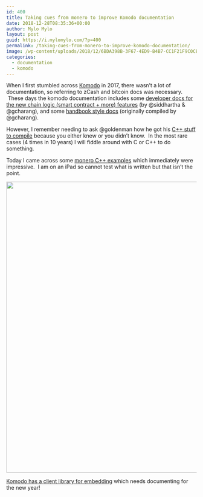 ```yaml
---
id: 400
title: Taking cues from monero to improve Komodo documentation
date: 2018-12-28T08:35:36+00:00
author: Mylo Mylo
layout: post
guid: https://i.mylomylo.com/?p=400
permalink: /taking-cues-from-monero-to-improve-komodo-documentation/
image: /wp-content/uploads/2018/12/6BDA398B-3F67-4ED9-B4B7-CC1F21F9C0CE.png
categories:
  - documentation
  - komodo
---
```

When I first stumbled across [Komodo](https://komodoplatform.com) in 2017, there wasn’t a lot of documentation, so referring to zCash and bitcoin docs was necessary.  These days the komodo documentation includes some [developer docs for the new chain logic (smart contract + more) features](https://developers.komodoplatform.com) (by @siddhartha & @gcharang), and some [handbook style docs](https://docs.komodoplatform.com) (originally compiled by @gcharang).

However, I remember needing to ask @goldenman how he got his [C++ stuff to compile](https://github.com/imylomylo/komodo-notarynode-mined-counter) because you either knew or you didn’t know.  In the most rare cases (4 times in 10 years) I will fiddle around with C or C++ to do something.

Today I came across some [monero C++ examples](https://moneroexamples.github.io/access-blockchain-in-cpp/) which immediately were impressive.  I am on an iPad so cannot test what is written but that isn’t the point.

<img class="aligncenter wp-image-403 size-large" src="https://i.mylomylo.com/wp-content/uploads/2018/12/6BDA398B-3F67-4ED9-B4B7-CC1F21F9C0CE-1024x768.png" alt="" width="1024" height="768" srcset="https://i.mylomylo.com/wp-content/uploads/2018/12/6BDA398B-3F67-4ED9-B4B7-CC1F21F9C0CE-1024x768.png 1024w, https://i.mylomylo.com/wp-content/uploads/2018/12/6BDA398B-3F67-4ED9-B4B7-CC1F21F9C0CE-300x225.png 300w, https://i.mylomylo.com/wp-content/uploads/2018/12/6BDA398B-3F67-4ED9-B4B7-CC1F21F9C0CE-768x576.png 768w" sizes="(max-width: 1024px) 100vw, 1024px" /> 

[Komodo has a client library for embedding](https://github.com/imylomylo/komodoAPI-cpp) which needs documenting for the new year!